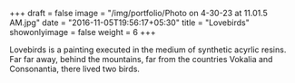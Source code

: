 +++
draft = false
image = "/img/portfolio/Photo on 4-30-23 at 11.01.5 AM.jpg"
date = "2016-11-05T19:56:17+05:30"
title = "Lovebirds"
showonlyimage = false
weight = 6
+++

Lovebirds is a painting executed in the medium of synthetic acyrlic resins.
Far far away, behind the mountains, far from the countries Vokalia and Consonantia, there lived two birds. 


